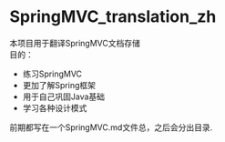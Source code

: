 # SpringMVC_translation_zh

本项目用于翻译SpringMVC文档存储
<br>
目的：
  - 练习SpringMVC
  - 更加了解Spring框架
  - 用于自己巩固Java基础
  - 学习各种设计模式
  
前期都写在一个SpringMVC.md文件总，之后会分出目录.


